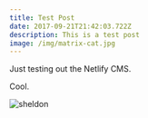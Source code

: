 ```yaml
---
title: Test Post
date: 2017-09-21T21:42:03.722Z
description: This is a test post
image: /img/matrix-cat.jpg
---
```

Just testing out the Netlify CMS.

Cool.

![sheldon](/img/sheldon-small.jpg)


